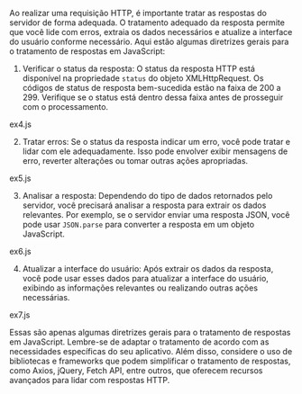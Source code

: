 Ao realizar uma requisição HTTP, é importante tratar as respostas do servidor de forma adequada. O tratamento adequado da resposta permite que você lide com erros, extraia os dados necessários e atualize a interface do usuário conforme necessário. Aqui estão algumas diretrizes gerais para o tratamento de respostas em JavaScript:

1. Verificar o status da resposta: O status da resposta HTTP está disponível na propriedade `status` do objeto XMLHttpRequest. Os códigos de status de resposta bem-sucedida estão na faixa de 200 a 299. Verifique se o status está dentro dessa faixa antes de prosseguir com o processamento.

ex4.js 

2. Tratar erros: Se o status da resposta indicar um erro, você pode tratar e lidar com ele adequadamente. Isso pode envolver exibir mensagens de erro, reverter alterações ou tomar outras ações apropriadas.

ex5.js

3. Analisar a resposta: Dependendo do tipo de dados retornados pelo servidor, você precisará analisar a resposta para extrair os dados relevantes. Por exemplo, se o servidor enviar uma resposta JSON, você pode usar `JSON.parse` para converter a resposta em um objeto JavaScript.

ex6.js

4. Atualizar a interface do usuário: Após extrair os dados da resposta, você pode usar esses dados para atualizar a interface do usuário, exibindo as informações relevantes ou realizando outras ações necessárias.

ex7.js

Essas são apenas algumas diretrizes gerais para o tratamento de respostas em JavaScript. Lembre-se de adaptar o tratamento de acordo com as necessidades específicas do seu aplicativo. Além disso, considere o uso de bibliotecas e frameworks que podem simplificar o tratamento de respostas, como Axios, jQuery, Fetch API, entre outros, que oferecem recursos avançados para lidar com respostas HTTP.